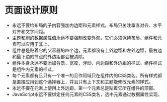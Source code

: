 # 页面设计原则
- 永远不要给布局的子内容强加内边距和元素样式。布局只关注垂直对齐、水平对齐和文字间距。
- 主题和别的数据属性值永远不要强制改变外观，它们必须保持布局、组件和元素可以应用于其上。
- 组件总是贴着它的父容器的四个边，元素都没有上外边距和左外边距，最右边和最下边的节点的外边距都会被清除。
- 组件本身永远不要添加背景、宽度、浮动、内边距和外边距的样式，组件样式是组件内元素的样式。
- 每个元素都有且只有一个唯一的且作用域只在组件内的CSS类名。所有样式都是直接应用到这个选择器上，并且只有上下文和主题能修改元素的样式。
- 永远不要在元素上使用上外边距，第一个元素总是贴着它所在组件的顶部。
- JavaScript永远不要绑定任何元素的CSS类名，选中元素通过数据属性实现。